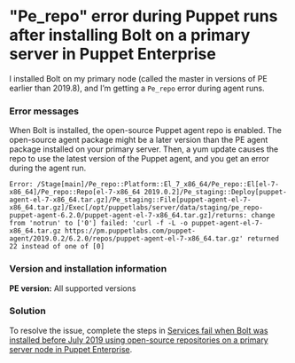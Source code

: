 # "Pe_repo" error during Puppet runs after installing Bolt on a primary server in Puppet Enterprise 
<p>I installed Bolt on my primary node (called the master in versions of PE earlier than 2019.8), and I’m getting a <code>Pe_repo</code> error during agent runs.</p>
<h3 id="error-messages">Error messages</h3>
<p>When Bolt is installed, the open-source Puppet agent repo is enabled. The open-source agent package might be a later version than the PE agent package installed on your primary server. Then, a yum update causes the repo to use the latest version of the Puppet agent, and you get an error during the agent run.</p>
<p><code>Error: /Stage[main]/Pe_repo::Platform::El_7_x86_64/Pe_repo::El[el-7-x86_64]/Pe_repo::Repo[el-7-x86_64 2019.0.2]/Pe_staging::Deploy[puppet-agent-el-7-x86_64.tar.gz]/Pe_staging::File[puppet-agent-el-7-x86_64.tar.gz]/Exec[/opt/puppetlabs/server/data/staging/pe_repo-puppet-agent-6.2.0/puppet-agent-el-7-x86_64.tar.gz]/returns: change from 'notrun' to ['0'] failed: 'curl -f -L -o puppet-agent-el-7-x86_64.tar.gz https://pm.puppetlabs.com/puppet-agent/2019.0.2/6.2.0/repos/puppet-agent-el-7-x86_64.tar.gz' returned 22 instead of one of [0]</code></p>
<h3 id="version-and-installation-information">Version and installation information</h3>
<p><strong>PE version:</strong> All supported versions</p>
<h3 id="solution">Solution</h3>
<p>To resolve the issue, complete the steps in <a href="https://support.puppet.com/hc/en-us/articles/360034356933" target="_self">Services fail when Bolt was installed before July 2019 using open-source repositories on a primary server node in Puppet Enterprise</a>.</p>
